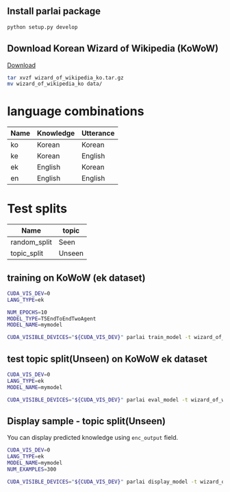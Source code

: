 

## Install parlai package

```bash
python setup.py develop
```

## Download Korean Wizard of Wikipedia (KoWoW)

[Download](https://drive.google.com/file/d/14-aXE1bcvpkD9B69LXL48mC53VUoW0wH/view?usp=sharing)

```bash
tar xvzf wizard_of_wikipedia_ko.tar.gz
mv wizard_of_wikipedia_ko data/
```

# language combinations

| Name | Knowledge | Utterance |
| ------------- | ------------- | ------------- |
| ko  | Korean  | Korean  |
| ke  | Korean  | English  |
| ek  | English  | Korean  |
| en  | English  | English  |

# Test splits
| Name | topic |
| ------------- | ------------- |
| random_split  | Seen  |
| topic_split  | Unseen  |


## training on KoWoW (ek dataset)

```bash
CUDA_VIS_DEV=0
LANG_TYPE=ek

NUM_EPOCHS=10
MODEL_TYPE=T5EndToEndTwoAgent
MODEL_NAME=mymodel

CUDA_VISIBLE_DEVICES="${CUDA_VIS_DEV}" parlai train_model -t wizard_of_wikipedia_ko:generator:topic_split --ln ${LANG_TYPE} -m projects.wizard_of_wikipedia_ko.generator.t5:${MODEL_TYPE}  -mf model_data/model/${MODEL_NAME}  --t5-model-arch "KETI-AIR/ke-t5-base" --t5-encoder-model-arch "KETI-AIR/ke-t5-small" --log-every-n-secs 10 --validation-patience 12 --validation-metric ppl --validation-metric-mode min --validation-every-n-epochs 5 -bs 4 --max_knowledge 32 --num-epochs ${NUM_EPOCHS} --tensorboard-log true --tensorboard-logdir ./model_data/tf_logs/${MODEL_NAME}
```

## test topic split(Unseen) on KoWoW ek dataset

```bash
CUDA_VIS_DEV=0
LANG_TYPE=ek
MODEL_NAME=mymodel

CUDA_VISIBLE_DEVICES="${CUDA_VIS_DEV}" parlai eval_model -t wizard_of_wikipedia_ko:generator:topic_split -dt test --ln ${LANG_TYPE} -mf model_data/model/${MODEL_NAME} -bs 4 --inference beam --beam-size 4
```

## Display sample - topic split(Unseen)

You can display predicted knowledge using `enc_output` field.

```bash
CUDA_VIS_DEV=0
LANG_TYPE=ek
MODEL_NAME=mymodel
NUM_EXAMPLES=300

CUDA_VISIBLE_DEVICES="${CUDA_VIS_DEV}" parlai display_model -t wizard_of_wikipedia_ko:generator:topic_split -dt test --ln ${LANG_TYPE} -mf ./model_data/model/${MODEL_NAME} -bs 1 --inference beam --beam-size 4 --display-add-fields checked_sentence,enc_output -n NUM_EXAMPLES
```
